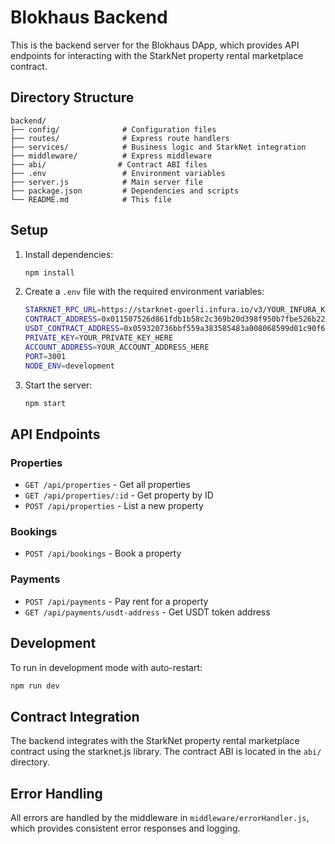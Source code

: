 # Blokhaus Backend

This is the backend server for the Blokhaus DApp, which provides API endpoints for interacting with the StarkNet property rental marketplace contract.

## Directory Structure

```
backend/
├── config/              # Configuration files
├── routes/              # Express route handlers
├── services/            # Business logic and StarkNet integration
├── middleware/          # Express middleware
├── abi/                # Contract ABI files
├── .env                 # Environment variables
├── server.js            # Main server file
├── package.json         # Dependencies and scripts
└── README.md            # This file
```

## Setup

1. Install dependencies:
   ```bash
   npm install
   ```

2. Create a `.env` file with the required environment variables:
   ```bash
   STARKNET_RPC_URL=https://starknet-goerli.infura.io/v3/YOUR_INFURA_KEY
   CONTRACT_ADDRESS=0x011507526d861fdb1b58c2c369b20d398f950b7fbe526b22d005ca8bca0d105a
   USDT_CONTRACT_ADDRESS=0x059320736bbf559a383585483a008068599d01c90f6e4317152b40255e5e4b3
   PRIVATE_KEY=YOUR_PRIVATE_KEY_HERE
   ACCOUNT_ADDRESS=YOUR_ACCOUNT_ADDRESS_HERE
   PORT=3001
   NODE_ENV=development
   ```

3. Start the server:
   ```bash
   npm start
   ```

## API Endpoints

### Properties
- `GET /api/properties` - Get all properties
- `GET /api/properties/:id` - Get property by ID
- `POST /api/properties` - List a new property

### Bookings
- `POST /api/bookings` - Book a property

### Payments
- `POST /api/payments` - Pay rent for a property
- `GET /api/payments/usdt-address` - Get USDT token address

## Development

To run in development mode with auto-restart:
```bash
npm run dev
```

## Contract Integration

The backend integrates with the StarkNet property rental marketplace contract using the starknet.js library. The contract ABI is located in the `abi/` directory.

## Error Handling

All errors are handled by the middleware in `middleware/errorHandler.js`, which provides consistent error responses and logging.